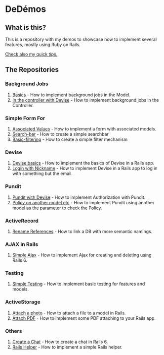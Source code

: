 # DeDémos

## What is this?
This is a repository with my demos to showcase how to implement several features, mostly using Ruby on Rails.

[Check also my quick tips.](https://github.com/andrerferrer/quickTips)


## The Repositories

### Background Jobs
1. [Basics](https://github.com/andrerferrer/background-jobs-demo) - How to implement background jobs in the Model.
2. [In the controller with Devise](https://github.com/andrerferrer/background-jobs-devise-demo) - How to implement background jobs in the Controller.

### Simple Form For
1. [Associated Values](https://github.com/andrerferrer/nested-simple-form-demo) - How to implement a form with associated models.
2. [Search-bar](https://github.com/andrerferrer/search-bar-demo) - How to create a simple searchbar
3. [Basic-filtering](https://github.com/andrerferrer/basic-filter-demo#goal) - How to create a simple filter mechanism

### Devise
1. [Devise basics](https://github.com/andrerferrer/devise-demo) - How to implement the basics of Devise in a Rails app.
2. [Login with Nickname](https://github.com/andrerferrer/username-not-email-devise-demo) - How to implement Devise in a Rails app to log in with something but the email.

### Pundit
1. [Pundit with Devise](https://github.com/andrerferrer/pundit-demo) - How to implement Authorization with Pundit.
2. [Policy on another model etc](https://github.com/andrerferrer/pundit-outsourcing-demo) - How to implement Pundit using another model as the parameter to check the Policy.

### ActiveRecord
1. [Rename References](https://github.com/andrerferrer/rename-references-demo) - How to link a DB with more semantic namings.

### AJAX in Rails
1. [Simple Ajax](https://github.com/andrerferrer/ajax-rails-6-demo) - How to implement Ajax for creating and deleting using Rails 6.

### Testing
1. [Simple Testing](https://github.com/andrerferrer/basic-testing-demo/#demo) - How to implement basic testing for features and models.

### ActiveStorage
1. [Attach a photo](https://github.com/andrerferrer/basic-photo-demo) - How to attach a file to a model in Rails.
2. [Attach PDF](https://github.com/andrerferrer/attach-pdf-demo) - How to implement some PDF attaching to your Rails app.

### Others
1. [Create a Chat](https://github.com/andrerferrer/chat-demo) - How to create a chat in Rails 6.
2. [Rails Helper](https://github.com/andrerferrer/rails-helper-demo) - How to implement a simple Rails helper.

